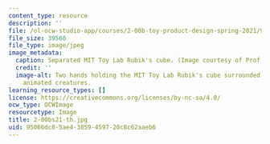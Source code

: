 ```yaml
---
content_type: resource
description: ''
file: /ol-ocw-studio-app/courses/2-00b-toy-product-design-spring-2021/95066dc85ae43859459720c8c62aaeb6_2-00bs21-th.jpg
file_size: 39560
file_type: image/jpeg
image_metadata:
  caption: Separated MIT Toy Lab Rubik's cube. (Image courtesy of Prof. David Wallace.)
  credit: ''
  image-alt: Two hands holding the MIT Toy Lab Rubik's cube surrounded by fanciful
    animated creatures.
learning_resource_types: []
license: https://creativecommons.org/licenses/by-nc-sa/4.0/
ocw_type: OCWImage
resourcetype: Image
title: 2-00bs21-th.jpg
uid: 95066dc8-5ae4-3859-4597-20c8c62aaeb6
---
```


